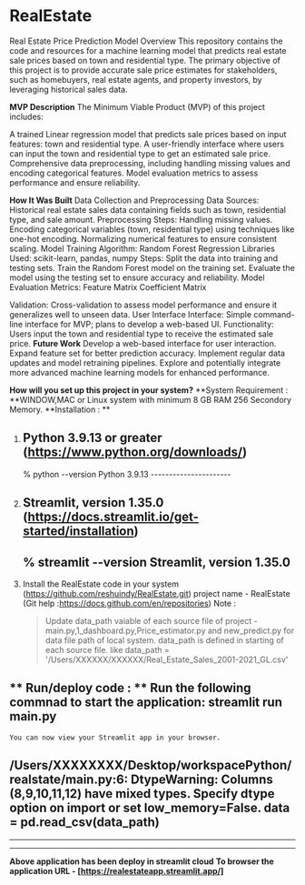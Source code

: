 # RealEstate
Real Estate Price Prediction Model
Overview
This repository contains the code and resources for a machine learning model that predicts real estate sale prices based on town and residential type. The primary objective of this project is to provide accurate sale price estimates for stakeholders, such as homebuyers, real estate agents, and property investors, by leveraging historical sales data.

**MVP Description**
The Minimum Viable Product (MVP) of this project includes:

A trained Linear regression model that predicts sale prices based on input features: town and residential type.
A user-friendly interface where users can input the town and residential type to get an estimated sale price.
Comprehensive data preprocessing, including handling missing values and encoding categorical features.
Model evaluation metrics to assess performance and ensure reliability.

**How It Was Built**
Data Collection and Preprocessing
Data Sources: Historical real estate sales data containing fields such as town, residential type, and sale amount.
Preprocessing Steps:
Handling missing values.
Encoding categorical variables (town, residential type) using techniques like one-hot encoding.
Normalizing numerical features to ensure consistent scaling.
Model Training
Algorithm: Random Forest Regression
Libraries Used: scikit-learn, pandas, numpy
Steps:
Split the data into training and testing sets.
Train the Random Forest model on the training set.
Evaluate the model using the testing set to ensure accuracy and reliability.
Model Evaluation
Metrics:
Feature Matrix
Coefficient Matrix 

Validation: Cross-validation to assess model performance and ensure it generalizes well to unseen data.
User Interface
Interface: Simple command-line interface for MVP; plans to develop a web-based UI.
Functionality: Users input the town and residential type to receive the estimated sale price.
**Future Work**
Develop a web-based interface for user interaction.
Expand feature set for better prediction accuracy.
Implement regular data updates and model retraining pipelines.
Explore and potentially integrate more advanced machine learning models for enhanced performance.

**How will you set up this project in your system?**
**System Requirement : **WINDOW,MAC or Linux system with minimum 8 GB RAM 256 Secondory Memory.
**Installation : **
  1. Python 3.9.13 or greater (https://www.python.org/downloads/)
     ----------------------
     % python --version
      Python 3.9.13
    ---------------------- 

  3. Streamlit, version 1.35.0 (https://docs.streamlit.io/get-started/installation)
     --------------------------
     % streamlit --version
      Streamlit, version 1.35.0
     ----------------------------
  4. Install the RealEstate code in your system (https://github.com/reshuindy/RealEstate.git)
     project name - RealEstate
    (Git help :https://docs.github.com/en/repositories)
    Note :
     >Update data_path vaiable of each source file  of project - main.py,1_dashboard.py,Price_estimator.py and new_predict.py for data file path of local system.
     >data_path is defined in starting of each source file. like
     data_path = '/Users/XXXXXX/XXXXXX/Real_Estate_Sales_2001-2021_GL.csv' 

**  Run/deploy code : **
   Run the following commnad to start the application: streamlit run main.py
   -----------------------------------------------
    You can now view your Streamlit app in your browser.



/Users/XXXXXXXX/Desktop/workspacePython/realstate/main.py:6: DtypeWarning: Columns (8,9,10,11,12) have mixed types. Specify dtype option on import or set low_memory=False.
  data = pd.read_csv(data_path)
-----------------------------------------------------
*********************************
--------------------------------------------------------
**Above application has been deploy in streamlit cloud**
**To browser the application URL - [https://realestateapp.streamlit.app/]**


